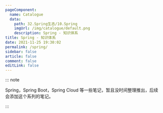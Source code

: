 ```yaml
---
pageComponent: 
  name: Catalogue
  data: 
    path: 32.Spring生态/10.Spring
    imgUrl: /img/catalogue/default.png
    description: Spring - 知识体系
title: Spring - 知识体系
date: 2021-11-25 19:30:02
permalink: /spring/
sidebar: false
article: false
comment: false
editLink: false
---
```




::: note

Spring，Spring Boot，Spring Cloud 等一些笔记，暂且没时间整理推出，后续会添加这个系列的笔记。

:::